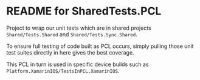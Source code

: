 # README for SharedTests.PCL

Project to wrap our unit tests which are in shared projects `Shared/Tests.Shared` 
and `Shared/Tests.Sync.Shared`.

To ensure full testing of code built as PCL occurs, simply pulling those unit test suites
directly in here gives the best coverage.

This PCL in turn is used in specific device builds such as `Platform.XamarinIOS/TestsInPCL.XamarinIOS`.
